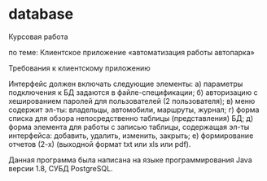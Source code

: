 # database
Курсовая работа

по теме: Клиентское приложение «автоматизация работы автопарка»

Требования к клиентскому приложению

Интерфейс должен включать следующие элементы:
а) параметры подключения к БД задаются в файле-спецификации;
б) авторизацию с хешированием паролей для пользователей (2 пользователя);
в) меню содержит эл-ты: владельцы, автомобили, маршруты, журнал;
г) форма списка для обзора непосредственно таблицы (представления) БД;
д) форма элемента для работы с записью таблицы, содержащая эл-ты интерфейса: добавить, удалить, изменить, закрыть;
е) формирование отчетов (2-х) (выходной формат txt или xls или pdf).

Данная программа была написана на языке программирования Java версии 1.8, СУБД PostgreSQL.


